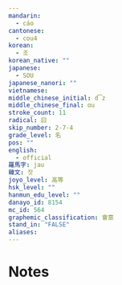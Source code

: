 ```yaml
---
mandarin:
  - cáo
cantonese:
  - cou4
korean:
  - 조
korean_native: ""
japanese:
  - SOU
japanese_nanori: ""
vietnamese:
middle_chinese_initial: d͡z
middle_chinese_final: ɑu
stroke_count: 11
radical: 曰
skip_number: 2-7-4
grade_level: 名
pos: ""
english:
  - official
羅馬字: jau
韓文: 잣
joyo_level: 高等
hsk_level: ""
hanmun_edu_level: ""
danayo_id: 8154
mc_id: 564
graphemic_classification: 會意
stand_in: "FALSE"
aliases:
---
```


# Notes
